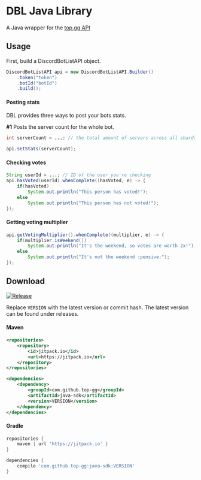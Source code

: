 # DBL Java Library
A Java wrapper for the [top.gg API](https://top.gg/api/docs)

## Usage

First, build a DiscordBotListAPI object.

```java
DiscordBotListAPI api = new DiscordBotListAPI.Builder()
	.token("token")
	.botId("botId")
	.build();
```

#### Posting stats

DBL provides three ways to post your bots stats.

**#1**
Posts the server count for the whole bot.
```java
int serverCount = ...; // the total amount of servers across all shards

api.setStats(serverCount);
```

#### Checking votes

```java
String userId = ...; // ID of the user you're checking
api.hasVoted(userId).whenComplete((hasVoted, e) -> {
	if(hasVoted)
		System.out.println("This person has voted!");
	else
		System.out.println("This person has not voted!");
});
```

#### Getting voting multiplier

```java
api.getVotingMultiplier().whenComplete((multiplier, e) -> {
	if(multiplier.isWeekend())
		System.out.println("It's the weekend, so votes are worth 2x!");
	else
		System.out.println("It's not the weekend :pensive:");
});
```

## Download

[![Release](https://jitpack.io/v/top-gg/java-sdk.svg)](https://jitpack.io/#top-gg/java-sdk)

Replace `VERSION` with the latest version or commit hash. The latest version can be found under releases.

#### Maven

```xml
<repositories>
    <repository>
        <id>jitpack.io</id>
        <url>https://jitpack.io</url>
    </repository>
</repositories>
```
```xml
<dependencies>
    <dependency>
        <groupId>com.github.top-gg</groupId>
        <artifactId>java-sdk</artifactId>
        <version>VERSION</version>
    </dependency>
</dependencies>
```

#### Gradle 
```gradle
repositories {
    maven { url 'https://jitpack.io' }
}
```
```gradle
dependencies {
    compile 'com.github.top-gg:java-sdk:VERSION'
}
```


